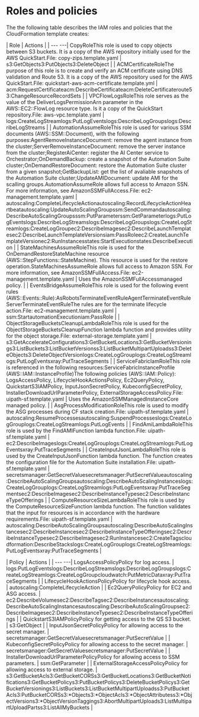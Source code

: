 ﻿# Roles and policies

The the following table describes the IAM roles and policies that the CloudFormation template creates:


| Role | Actions |
| --- ---| CopyRoleThis role is used to copy objects between S3 buckets. It is a copy of the  AWS repository initially used for the AWS QuickStart.File: copy-zips.template.yaml | s3:GetObjects3:PutObjects3:DeleteObject |
| ACMCertificateRoleThe purpose of this role is to create and verify an ACM certificate using DNS validation and Route 53. It is a copy of the  AWS repository used for the AWS QuickStart.File: quickstart-aws-acm-certificate.template.yml | acm:RequestCertificateacm:DescribeCertificateacm:DeleteCertificateroute53:ChangeResourceRecordSets |
| VPCFlowLogsRoleThis role serves as the value of the DeliverLogsPermissionArn parameter in the AWS::EC2::FlowLog resource type. Is it a copy of the  QuickStart repository.File: aws-vpc.template.yaml | logs:CreateLogStreamlogs:PutLogEventslogs:DescribeLogGroupslogs:DescribeLogStreams |
| AutomationAssumeRoleThis role is used for various SSM documents (AWS::SSM::Document), with the following purposes:AgentRemoveInstanceDocument: remove the agent instance from the cluster;ServerRemoveInstanceDocument: remove the server instance from the cluster;RegisterAiCenter: register the AI Center service to Orchestrator;OnDemandBackup: create a snapshot of the Automation Suite cluster;OnDemandRestoreDocument: restore the Automation Suite cluster from a given snapshot;GetBackupList: get the list of avaliable snapshots of the Automation Suite cluster;UpdateAMIDocument: update AMI for the scalling groups.AutomationAssumeRole allows full access to Amazon SSN. For more information, see AmazonSSMFullAccess.File: ec2-management.template.yaml | autoscaling:CompleteLifecycleActionautoscaling:RecordLifecycleActionHeartbeatautoscaling:UpdateAutoScalingGroupssm:SendCommandautoscaling:DescribeAutoScalingGroupsssm:PutParameterssm:GetParameterlogs:PutLogEventslogs:DescribeLogStreamslogs:DescribeLogGroupslogs:CreateLogStreamlogs:CreateLogGroupec2:DescribeImagesec2:DescribeLaunchTemplatesec2:DescribeLaunchTemplateVersionsiam:PassRoleec2:CreateLaunchTemplateVersionec2:RunInstancesstates:StartExecutionstates:DescribeExecution |
| StateMachinesAssumeRoleThis role is used for the OnDemandRestoreStateMachine resource (AWS::StepFunctions::StateMachine). This resource is used for the restore operation.StateMachinesAssumeRole allows full access to Amazon SSN. For more information, see AmazonSSMFullAccess.File: ec2-management.template.yaml | Uses the AmazonSSMFullAccessmanaged policy. |
| EventsBridgeAssumeRoleThis role is used for the following event rules (AWS::Events::Rule):AsRobotsTerminateEventRuleAgentTerminateEventRuleServerTerminateEventRuleThe rules are for the terminate lifecycle action.File: ec2-management.template.yaml | ssm:StartautomationExecutioniam:PassRole |
| ObjectStorageBucketsCleanupLambdaRoleThis role is used for the ObjectStorageBucketsCleanupFunction lambda function and provides utility for the object storage.File: external-storage.template.yaml | s3:GetAccelerateConfigurations3:GetBucketLocations3:GetBucketVersionings3:ListBuckets3:ListBucketVersionss3:ListBucketMultipartUploadss3:DeleteObjects3:DeleteObjectVersionlogs:CreateLogGrouplogs:CreateLogStreamlogs:PutLogEventsxray:PutTraceSegments |
| ServiceFabricIamRoleThis role is referenced in the following resources:ServiceFabricInstanceProfile (AWS::IAM::InstanceProfile)The following policies (AWS::IAM::Policy): LogsAccessPolicy, LifecycleHookActionsPolicy, Ec2QueryPolicy, QuickstartS3IAMPolicy, InputJsonSecretPolicy, KubeconfigSecretPolicy, InstallerDownloadUrlParameterPolicy, ExternalStorageAccessPolicy.File: uipath-sf.template.yaml | Uses the AmazonSSMManagedInstanceCore managed policy. |
| AsgProcessModificationRoleThis role is used to modify the ASG processes during CF stack creation.File: uipath-sf.template.yaml | autoscaling:ResumeProcessesautoscaling:SuspendProcesseslogs:CreateLogGrouplogs:CreateLogStreamlogs:PutLogEvents |
| FindAmiLambdaRoleThis role is used by the FindAMIFunction lambda function.File: uipath-sf.template.yaml | ec2:DescribeImageslogs:CreateLogGrouplogs:CreateLogStreamlogs:PutLogEventsxray:PutTraceSegments |
| CreateInputJsonLambdaRoleThis role is used by the CreateInputJsonFunction lambda function. The function creates the configuration file for the Automation Suite installation.File: uipath-sf.template.yaml | secretsmanager:GetSecretValuesecretsmanager:PutSecretValueautoscaling:DescribeAutoScalingGroupsautoscaling:DescribeAutoScalingInstanceslogs:CreateLogGrouplogs:CreateLogStreamlogs:PutLogEventsxray:PutTraceSegmentsec2:DescribeImagesec2:DescribeInstanceTypesec2:DescribeInstanceTypeOfferings |
| ComputeResourceSizeLambdaRoleThis role is used by the ComputeResourceSizeFunction lambda function. The function validates that the input for resources is in accordance with the hardware requirements.File: uipath-sf.template.yaml | autoscaling:DescribeAutoScalingGroupsautoscaling:DescribeAutoScalingInstancesec2:DescribeInstancesec2:DescribeInstanceTypeOfferingsec2:DescribeInstanceTypesec2:DescribeImagesec2:RunInstancesec2:CreateTagscloudformation:DescribeStackslogs:CreateLogGrouplogs:CreateLogStreamlogs:PutLogEventsxray:PutTraceSegments |




| Policy | Actions |
| --- ---| LogsAccessPolicyPolicy for log access. | logs:PutLogEventslogs:DescribeLogStreamslogs:DescribeLogGroupslogs:CreateLogStreamlogs:CreateLogGroupcloudwatch:PutMetricDataxray:PutTraceSegments |
| LifecycleHookActionsPolicyPolicy for lifecycle hook access. | autoscaling:CompleteLifecycleAction |
| Ec2QueryPolicyPolicy for EC2 and ASG access. | ec2:DescribeVolumesec2:DescribeTagsec2:DescribeInstancesautoscaling:DescribeAutoScalingInstancesautoscaling:DescribeAutoScalingGroupsec2:DescribeImagesec2:DescribeInstanceTypesec2:DescribeInstanceTypeOfferings |
| QuickstartS3IAMPolicyPolicy for getting access to the QS S3 bucket. | s3:GetObject |
| InputJsonSecretPolicyPolicy for allowing access to the secret manager. | secretsmanager:GetSecretValuesecretsmanager:PutSecretValue |
| KubeconfigSecretPolicyPolicy for allowing access to the secret manager. | secretsmanager:GetSecretValuesecretsmanager:PutSecretValue |
| InstallerDownloadUrlParameterPolicyPolicy for allowing access to SSM parameters. | ssm:GetParameter |
| ExternalStorageAccessPolicyPolicy for allowing access to external storage. | s3:GetBucketAcls3:GetBucketCORSs3:GetBucketLocations3:GetBucketNotifications3:GetBucketPolicys3:PutBucketPolicys3:DeleteBucketPolicys3:GetBucketVersionings3:ListBuckets3:ListBucketMultipartUploadss3:PutBucketAcls3:PutBucketCORSs3:*Objects3:*ObjectAcls3:*ObjectAttributess3:*ObjectVersions3:*ObjectVersionTaggings3:AbortMultipartUploads3:ListMultipartUploadPartss3:ListAllMyBuckets |
